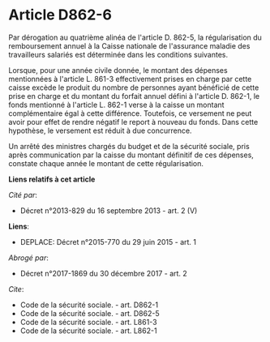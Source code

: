 # Article D862-6

Par dérogation au quatrième alinéa de l'article D. 862-5, la régularisation du remboursement annuel à la Caisse nationale de
l'assurance maladie des travailleurs salariés est déterminée dans les conditions suivantes. 

Lorsque, pour une année civile donnée, le montant des dépenses mentionnées à l'article L. 861-3 effectivement prises en
charge par cette caisse excède le produit du nombre de personnes ayant bénéficié de cette prise en charge et du montant du
forfait annuel défini à l'article D. 862-1, le fonds mentionné à l'article L. 862-1 verse à la caisse un montant
complémentaire égal à cette différence. Toutefois, ce versement ne peut avoir pour effet de rendre négatif le report à
nouveau du fonds. Dans cette hypothèse, le versement est réduit à due concurrence. 

Un arrêté des ministres chargés du budget et de la sécurité sociale, pris après communication par la caisse du montant
définitif de ces dépenses, constate chaque année le montant de cette régularisation.

**Liens relatifs à cet article**

_Cité par_:

  - Décret n°2013-829 du 16 septembre 2013 - art. 2 (V)

**Liens**:

  - DEPLACE: Décret n°2015-770 du 29 juin 2015 - art. 1

_Abrogé par_:

  - Décret n°2017-1869 du 30 décembre 2017 - art. 2

_Cite_:

  - Code de la sécurité sociale. - art. D862-1
  - Code de la sécurité sociale. - art. D862-5
  - Code de la sécurité sociale. - art. L861-3
  - Code de la sécurité sociale. - art. L862-1
